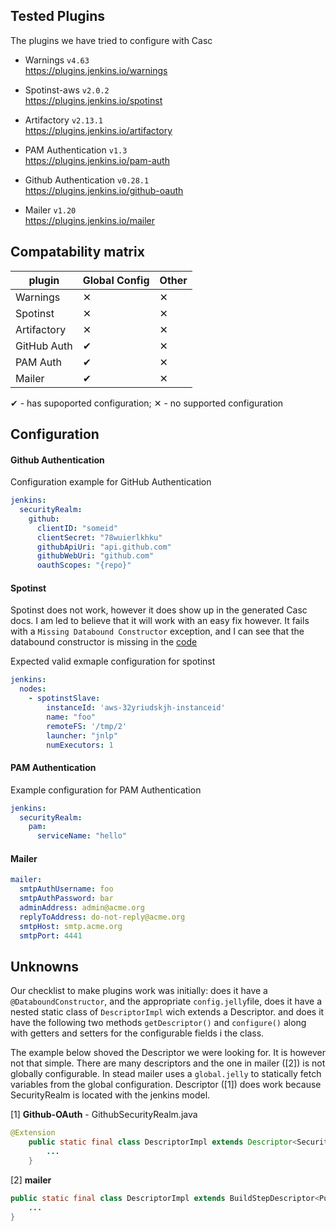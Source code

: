 ## Tested Plugins
The plugins we have tried to configure with Casc

- Warnings `v4.63`   
https://plugins.jenkins.io/warnings  

- Spotinst-aws `v2.0.2`   
https://plugins.jenkins.io/spotinst

- Artifactory `v2.13.1`   
https://plugins.jenkins.io/artifactory 

- PAM Authentication `v1.3`   
https://plugins.jenkins.io/pam-auth 

- Github Authentication `v0.28.1`   
https://plugins.jenkins.io/github-oauth 

- Mailer `v1.20`   
https://plugins.jenkins.io/mailer 


## Compatability matrix

| plugin        | Global Config  | Other   |
|---------------|----------------|---------|
| Warnings      | &#x2715;       | &#x2715;|
| Spotinst      | &#x2715;       | &#x2715;|
| Artifactory   | &#x2715;       | &#x2715;
| GitHub Auth   | &#x2714;       | &#x2715;
| PAM Auth      | &#x2714;       | &#x2715;
| Mailer        | &#x2714;       | &#x2715;

&#x2714; - has supoported configuration; &#x2715; - no supported configuration

## Configuration

#### Github Authentication 

Configuration example for GitHub Authentication
  ```yml
jenkins:
    securityRealm:
      github:
        clientID: "someid"
        clientSecret: "78wuierlkhku"
        githubApiUri: "api.github.com"
        githubWebUri: "github.com"
        oauthScopes: "{repo}"
  ```

#### Spotinst

Spotinst does not work, however it does show up in the generated Casc docs. I am led to believe that it will work with an easy fix however. It fails with a `Missing Databound Constructor` exception, and I can see that the databound constructor is missing in the [code](https://github.com/jenkinsci/spotinst-plugin/blob/08391e59d47506c12b2f061a01a12f9cef1c3c84/src/main/java/hudson/plugins/spotinst/slave/SpotinstSlave.java#L38)

Expected valid exmaple configuration for spotinst
```yml
jenkins:
  nodes:
    - spotinstSlave:
        instanceId: 'aws-32yriudskjh-instanceid' 
        name: "foo"
        remoteFS: '/tmp/2'
        launcher: "jnlp"
        numExecutors: 1

```

#### PAM Authentication

Example configuration for PAM Authentication
```yml
jenkins: 
  securityRealm:
    pam:
      serviceName: "hello"
```


#### Mailer
```yml
mailer:
  smtpAuthUsername: foo
  smtpAuthPassword: bar
  adminAddress: admin@acme.org
  replyToAddress: do-not-reply@acme.org
  smtpHost: smtp.acme.org
  smtpPort: 4441
```

## Unknowns

Our checklist to make plugins work was initially: does it have a `@DataboundConstructor`, and the appropriate `config.jelly`file, does it have a nested static class of `DescriptorImpl` wich extends a Descriptor. and does it have the following two methods `getDescriptor()` and `configure()` along with getters and setters for the configurable fields i the class. 

The example below shoved the Descriptor we were looking for. It is however not that simple. There are many descriptors and the one in mailer ([2]) is not globally configurable. In stead mailer uses a `global.jelly` to statically fetch variables from the global configuration. Descriptor ([1]) does work because SecurityRealm is located with the jenkins model. 

[1] **Github-OAuth** - GithubSecurityRealm.java
```java
@Extension
    public static final class DescriptorImpl extends Descriptor<SecurityRealm> {
        ...
    }
```

[2] **mailer** 
```java
public static final class DescriptorImpl extends BuildStepDescriptor<Publisher> {
    ...
}
```